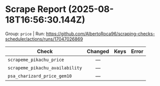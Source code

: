 # Scrape Report (2025-08-18T16:56:30.144Z)

Group: `price`  |  Run: https://github.com/AlbertoRoca96/scraping-checks-scheduler/actions/runs/17047026869

| Check | Changed | Keys | Error |
|---|:---:|:--|:--|
| `scrapeme_pikachu_price` | — |  |  |
| `scrapeme_pikachu_availability` | — |  |  |
| `psa_charizard_price_gem10` | — |  |  |
